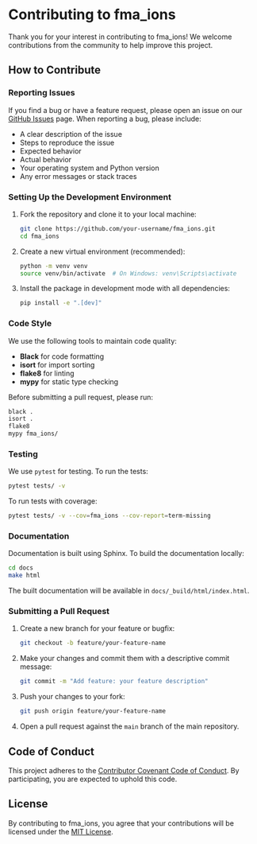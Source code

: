 # Contributing to fma_ions

Thank you for your interest in contributing to fma_ions! We welcome contributions from the community to help improve this project.

## How to Contribute

### Reporting Issues
If you find a bug or have a feature request, please open an issue on our [GitHub Issues](https://github.com/ewaagaard/fma_ions/issues) page. When reporting a bug, please include:

- A clear description of the issue
- Steps to reproduce the issue
- Expected behavior
- Actual behavior
- Your operating system and Python version
- Any error messages or stack traces

### Setting Up the Development Environment

1. Fork the repository and clone it to your local machine:
   ```bash
   git clone https://github.com/your-username/fma_ions.git
   cd fma_ions
   ```

2. Create a new virtual environment (recommended):
   ```bash
   python -m venv venv
   source venv/bin/activate  # On Windows: venv\Scripts\activate
   ```

3. Install the package in development mode with all dependencies:
   ```bash
   pip install -e ".[dev]"
   ```

### Code Style

We use the following tools to maintain code quality:

- **Black** for code formatting
- **isort** for import sorting
- **flake8** for linting
- **mypy** for static type checking

Before submitting a pull request, please run:

```bash
black .
isort .
flake8
mypy fma_ions/
```

### Testing

We use `pytest` for testing. To run the tests:

```bash
pytest tests/ -v
```

To run tests with coverage:

```bash
pytest tests/ -v --cov=fma_ions --cov-report=term-missing
```

### Documentation

Documentation is built using Sphinx. To build the documentation locally:

```bash
cd docs
make html
```

The built documentation will be available in `docs/_build/html/index.html`.

### Submitting a Pull Request

1. Create a new branch for your feature or bugfix:
   ```bash
   git checkout -b feature/your-feature-name
   ```

2. Make your changes and commit them with a descriptive commit message:
   ```bash
   git commit -m "Add feature: your feature description"
   ```

3. Push your changes to your fork:
   ```bash
   git push origin feature/your-feature-name
   ```

4. Open a pull request against the `main` branch of the main repository.

## Code of Conduct

This project adheres to the [Contributor Covenant Code of Conduct](CODE_OF_CONDUCT.md). By participating, you are expected to uphold this code.

## License

By contributing to fma_ions, you agree that your contributions will be licensed under the [MIT License](LICENSE).
